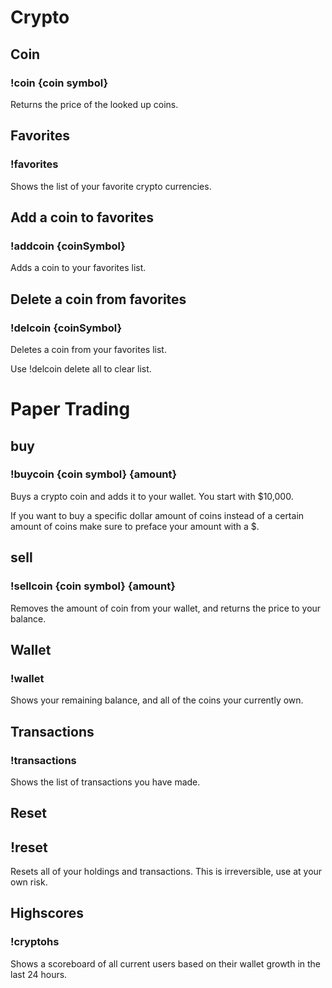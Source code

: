 # Crypto

## Coin

### **!coin {coin symbol}**

Returns the price of the looked up coins.

## Favorites

### **!favorites**

Shows the list of your favorite crypto currencies.

## Add a coin to favorites

### **!addcoin {coinSymbol}**

Adds a coin to your favorites list.

## Delete a coin from favorites

### **!delcoin {coinSymbol}**

Deletes a coin from your favorites list.

Use !delcoin delete all to clear list.

# Paper Trading

## buy

### **!buycoin {coin symbol} {amount}**

Buys a crypto coin and adds it to your wallet. You start with $10,000.

If you want to buy a specific dollar amount of coins instead of a certain amount of coins make sure to preface your amount with a $.

## sell

### **!sellcoin {coin symbol} {amount}**

Removes the amount of coin from your wallet, and returns the price to your balance.

## Wallet

### **!wallet**

Shows your remaining balance, and all of the coins your currently own.

## Transactions

### **!transactions**

Shows the list of transactions you have made.

## Reset

## **!reset**

Resets all of your holdings and transactions. This is irreversible, use at your own risk.

## Highscores

### **!cryptohs**

Shows a scoreboard of all current users based on their wallet growth in the last 24 hours.
